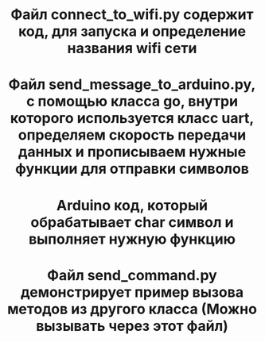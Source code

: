 <h1 align='center'>Файл connect_to_wifi.py содержит код, для запуска и определение названия wifi сети</h1>
<h1 align='center'>Файл send_message_to_arduino.py, с помощью класса go, внутри которого используется класс uart, определяем скорость передачи данных и прописываем нужные функции для отправки символов</h1>
<h1 align='center'>Arduino код, который обрабатывает char символ и выполняет нужную функцию</h1>
<h1 align='center'>Файл send_command.py демонстрирует пример вызова методов из другого класса (Можно вызывать через этот файл)</h1>
